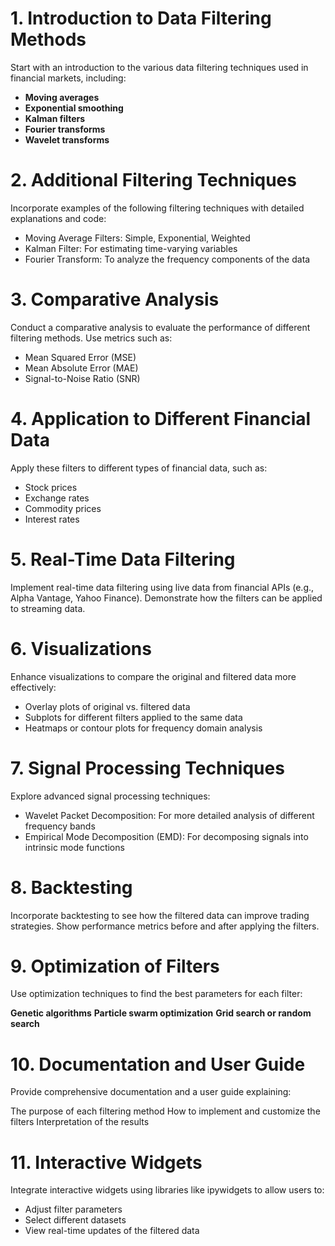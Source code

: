 # 1. Introduction to Data Filtering Methods
Start with an introduction to the various data filtering techniques used in financial markets, including:

- **Moving averages**
- **Exponential smoothing**
- **Kalman filters**
- **Fourier transforms**
- **Wavelet transforms**

# 2. Additional Filtering Techniques
Incorporate examples of the following filtering techniques with detailed explanations and code:

- Moving Average Filters: Simple, Exponential, Weighted
- Kalman Filter: For estimating time-varying variables
- Fourier Transform: To analyze the frequency components of the data

# 3. Comparative Analysis
Conduct a comparative analysis to evaluate the performance of different filtering methods. Use metrics such as:

- Mean Squared Error (MSE)
- Mean Absolute Error (MAE)
- Signal-to-Noise Ratio (SNR)

# 4. Application to Different Financial Data
Apply these filters to different types of financial data, such as:

- Stock prices
- Exchange rates
- Commodity prices
- Interest rates

# 5. Real-Time Data Filtering
Implement real-time data filtering using live data from financial APIs (e.g., Alpha Vantage, Yahoo Finance). Demonstrate how the filters can be applied to streaming data.

# 6. Visualizations
Enhance visualizations to compare the original and filtered data more effectively:

- Overlay plots of original vs. filtered data
- Subplots for different filters applied to the same data
- Heatmaps or contour plots for frequency domain analysis

# 7. Signal Processing Techniques
Explore advanced signal processing techniques:

- Wavelet Packet Decomposition: For more detailed analysis of different frequency bands
- Empirical Mode Decomposition (EMD): For decomposing signals into intrinsic mode functions

# 8. Backtesting
Incorporate backtesting to see how the filtered data can improve trading strategies. Show performance metrics before and after applying the filters.

# 9. Optimization of Filters
Use optimization techniques to find the best parameters for each filter:

**Genetic algorithms**
**Particle swarm optimization**
**Grid search or random search**

# 10. Documentation and User Guide
Provide comprehensive documentation and a user guide explaining:

The purpose of each filtering method
How to implement and customize the filters
Interpretation of the results

# 11. Interactive Widgets
Integrate interactive widgets using libraries like ipywidgets to allow users to:

- Adjust filter parameters
- Select different datasets
- View real-time updates of the filtered data